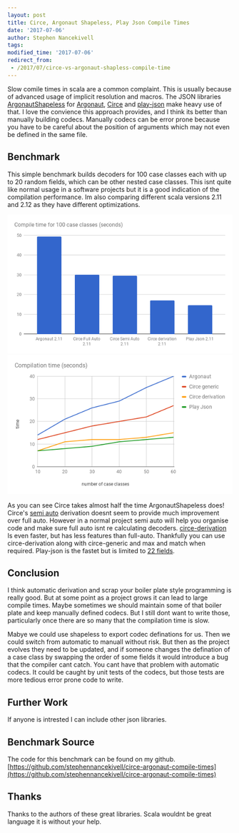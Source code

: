 ```yaml
---
layout: post
title: Circe, Argonaut Shapeless, Play Json Compile Times
date: '2017-07-06'
author: Stephen Nancekivell
tags: 
modified_time: '2017-07-06'
redirect_from:
 - /2017/07/circe-vs-argonaut-shapless-compile-time
---
```


Slow comile times in scala are a common complaint. This is usually because of advanced usage of implicit resolution and macros. The JSON libraries [ArgonautShapeless](https://github.com/alexarchambault/argonaut-shapeless) for [Argonaut](http://argonaut.io/), [Circe](https://circe.github.io/circe/) and [play-json](https://github.com/playframework/play-json) make heavy use of that. I love the convience this approach provides, and I think its better than manually building codecs. Manually codecs can be error prone because you have to be careful about the position of arguments which may not even be defined in the same file.

## Benchmark

This simple benchmark builds decoders for 100 case classes each with up to 20 random fields, which can be other nested case classes. This isnt quite like normal usage in a software projects but it is a good indication of the compilation performance. Im also comparing different scala versions 2.11 and 2.12 as they have different optimizations.

![chart](/assets/2017-07-06-json-libs-compile-time.png)
![chart](/assets/2017-07-06-json-libs-compile-time-by-num-case-classes.png)

As you can see Circe takes almost half the time ArgonautShapeless does! Circe's [semi auto](https://circe.github.io/circe/codec.html) derivation doesnt seem to provide much improvement over full auto. However in a normal project semi auto will help you organise code and make sure full auto isnt re calculating decoders. [circe-derivation](https://github.com/circe/circe-derivation) Is even faster, but has less features than full-auto. Thankfully you can use circe-derivation along with circe-generic and max and match when required. Play-json is the fastet but is limited to [22 fields](https://github.com/playframework/play-json/issues/3).

## Conclusion
I think automatic derivation and scrap your boiler plate style programming is really good. But at some point as a project grows it can lead to large compile times. Maybe sometimes we should maintain some of that boiler plate and keep manually defined codecs. But I still dont want to write those, particularly once there are so many that the compilation time is slow.

Mabye we could use shapeless to export codec definations for us. Then we could switch from automatic to manuall without risk. But then as the project evolves they need to be updated, and if someone changes the defination of a case class by swapping the order of some fields it would introduce a bug that the compiler cant catch. You cant have that problem with automatic codecs. It could be caught by unit tests of the codecs, but those tests are more tedious error prone code to write.

## Further Work
If anyone is intrested I can include other json libraries.

## Benchmark Source
The code for this benchmark can be found on my github. [https://github.com/stephennancekivell/circe-argonaut-compile-times](https://github.com/stephennancekivell/circe-argonaut-compile-times)

## Thanks
Thanks to the authors of these great libraries. Scala wouldnt be great language it is without your help.